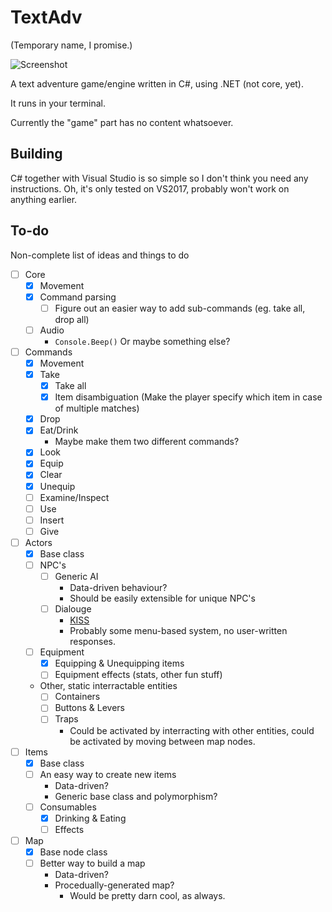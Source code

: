 # TextAdv

(Temporary name, I promise.)

![Screenshot](https://i.imgur.com/gRSHWHt.png)

A text adventure game/engine written in C#, using .NET (not core, yet).

It runs in your terminal.

Currently the "game" part has no content whatsoever.

## Building

C# together with Visual Studio is so simple so I don't think you need any
 instructions. Oh, it's only tested on VS2017, probably won't work on anything
 earlier.
 
## To-do

Non-complete list of ideas and things to do

* [ ] Core
	* [x] Movement
	* [x] Command parsing
		* [ ] Figure out an easier way to add sub-commands 
		(eg. take all, drop all)
	* [ ] Audio
		* `Console.Beep()` Or maybe something else?
* [ ] Commands
	* [x] Movement
	* [x] Take
		* [x] Take all
		* [x] Item disambiguation (Make the player specify which item in case 
		of multiple matches)
	* [x] Drop
	* [x] Eat/Drink
		* Maybe make them two different commands?
	* [x] Look
	* [x] Equip
	* [x] Clear
	* [x] Unequip
	* [ ] Examine/Inspect
	* [ ] Use
	* [ ] Insert
	* [ ] Give
* [ ] Actors
	* [x] Base class
	* [ ] NPC's
		* [ ] Generic AI
			* Data-driven behaviour?
			* Should be easily extensible for unique NPC's
		* [ ] Dialouge
			* [KISS](https://en.wikipedia.org/wiki/KISS_principle)
			* Probably some menu-based system, no user-written responses.
	* [ ] Equipment
		* [x] Equipping & Unequipping items
		* [ ] Equipment effects (stats, other fun stuff)
	* Other, static interractable entities
		* [ ] Containers
		* [ ] Buttons & Levers
		* [ ] Traps
			* Could be activated by interracting with other entities, could be 
			activated by moving between map nodes.
* [ ] Items
	* [x] Base class
	* [ ] An easy way to create new items
		* Data-driven?
		* Generic base class and polymorphism?
	* [ ] Consumables
		* [x] Drinking & Eating
		* [ ] Effects
* [ ] Map
	* [x] Base node class
	* [ ] Better way to build a map
		* Data-driven?
		* Procedually-generated map?
			* Would be pretty darn cool, as always.